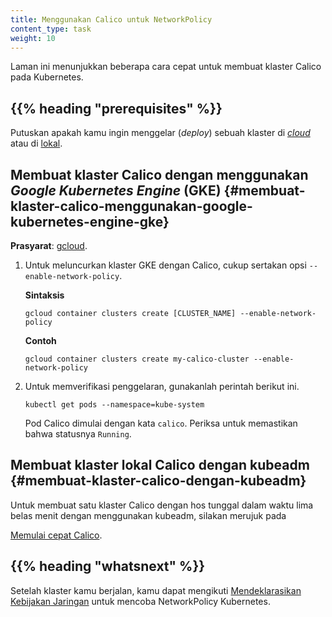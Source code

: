 ```yaml
---
title: Menggunakan Calico untuk NetworkPolicy
content_type: task
weight: 10
---
```


<!-- overview -->
Laman ini menunjukkan beberapa cara cepat untuk membuat klaster Calico pada Kubernetes.


## {{% heading "prerequisites" %}}

Putuskan apakah kamu ingin menggelar (_deploy_) sebuah klaster di [_cloud_](#membuat-klaster-calico-menggunakan-google-kubernetes-engine-gke) atau di [lokal](#membuat-klaster-calico-dengan-kubeadm).


<!-- steps -->
## Membuat klaster Calico dengan menggunakan _Google Kubernetes Engine_ (GKE) {#membuat-klaster-calico-menggunakan-google-kubernetes-engine-gke}

**Prasyarat**: [gcloud](https://cloud.google.com/sdk/docs/quickstarts).

1.  Untuk meluncurkan klaster GKE dengan Calico, cukup sertakan opsi `--enable-network-policy`.

    **Sintaksis**
    ```shell
    gcloud container clusters create [CLUSTER_NAME] --enable-network-policy
    ```

    **Contoh**
    ```shell
    gcloud container clusters create my-calico-cluster --enable-network-policy
    ```

2.  Untuk memverifikasi penggelaran, gunakanlah perintah berikut ini.

    ```shell
    kubectl get pods --namespace=kube-system
    ```

    Pod Calico dimulai dengan kata `calico`. Periksa untuk memastikan bahwa statusnya `Running`.

## Membuat klaster lokal Calico dengan kubeadm {#membuat-klaster-calico-dengan-kubeadm}

Untuk membuat satu klaster Calico dengan hos tunggal dalam waktu lima belas menit dengan menggunakan kubeadm, silakan merujuk pada

[Memulai cepat Calico](https://projectcalico.docs.tigera.io/getting-started/kubernetes/).


## {{% heading "whatsnext" %}}

Setelah klaster kamu berjalan, kamu dapat mengikuti [Mendeklarasikan Kebijakan Jaringan](/id/docs/tasks/administer-cluster/declare-network-policy/) untuk mencoba NetworkPolicy Kubernetes.


